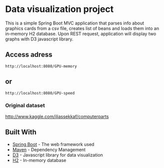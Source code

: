 # Data visualization project

This is a simple Spring Boot MVC application that parses info about graphics cards from a csv file, creates list of beans and loads them into an in-memory H2 database. Upon REST request, application will display two graphs with D3 javascript library.

## Access adress
```
http://localhost:8080/GPU-memory
```
## or
```
http://localhost:8080/GPU-speed
```


### Original dataset
http://www.kaggle.com/iliassekkaf/computerparts

## Built With

* [Spring Boot](https://projects.spring.io/spring-boot/) - The web framework used
* [Maven](https://maven.apache.org/) - Dependency Management
* [D3](https://d3js.org/) - Javascript library for data visualization
* [H2](http://www.h2database.com) - In-memory database